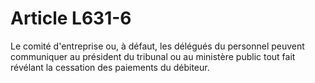 # Article L631-6

Le comité d'entreprise ou, à défaut, les délégués du personnel peuvent communiquer au président du tribunal ou au ministère public tout fait révélant la cessation des paiements du débiteur.
